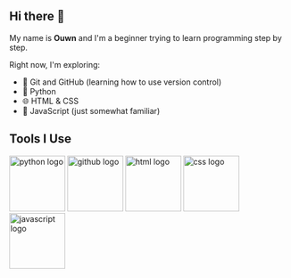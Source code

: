 ## Hi there 👋

My name is __Ouwn__ and I'm a beginner trying to learn programming step by step.

Right now, I'm exploring:
- 🔧 Git and GitHub (learning how to use version control)
- 🐍 Python
- 🌐 HTML & CSS
- 📜 JavaScript (just somewhat familiar)


## Tools I Use
<div align="left">
  <img src="https://cdn.jsdelivr.net/gh/devicons/devicon/icons/python/python-original.svg" height="100" alt="python logo"/>
  <img src="https://cdn.jsdelivr.net/gh/devicons/devicon/icons/github/github-original.svg" height="100" alt="github logo"/>
  <img src="https://cdn.jsdelivr.net/gh/devicons/devicon/icons/html5/html5-original.svg" height="100" alt="html logo"/>
  <img src="https://cdn.jsdelivr.net/gh/devicons/devicon/icons/css3/css3-original.svg" height="100" alt="css logo"/>
  <img src="https://cdn.jsdelivr.net/gh/devicons/devicon/icons/javascript/javascript-original.svg" height="100" alt="javascript logo"/>
